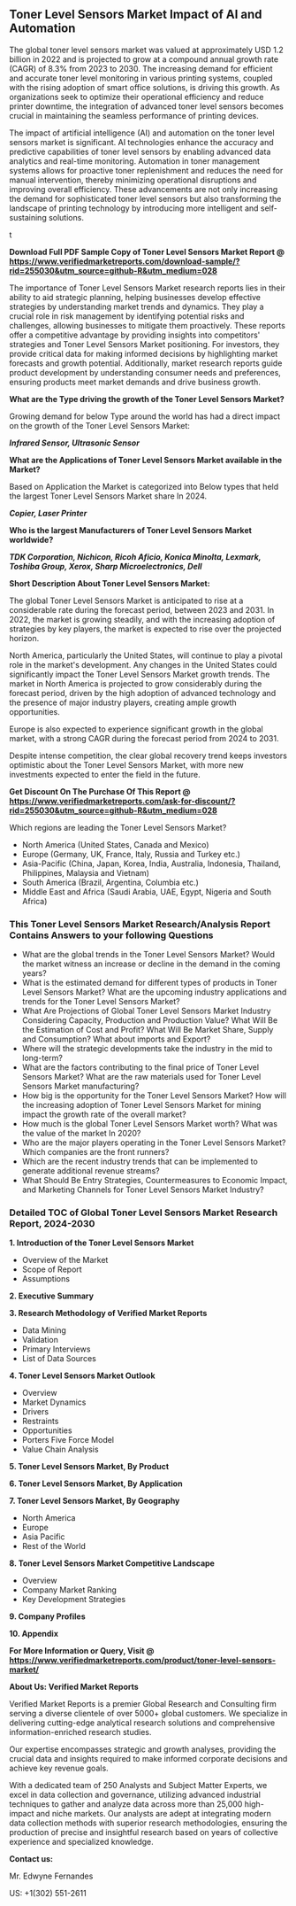 <h2>Toner Level Sensors Market Impact of AI and Automation</h2><p>The global toner level sensors market was valued at approximately USD 1.2 billion in 2022 and is projected to grow at a compound annual growth rate (CAGR) of 8.3% from 2023 to 2030. The increasing demand for efficient and accurate toner level monitoring in various printing systems, coupled with the rising adoption of smart office solutions, is driving this growth. As organizations seek to optimize their operational efficiency and reduce printer downtime, the integration of advanced toner level sensors becomes crucial in maintaining the seamless performance of printing devices.</p><p>The impact of artificial intelligence (AI) and automation on the toner level sensors market is significant. AI technologies enhance the accuracy and predictive capabilities of toner level sensors by enabling advanced data analytics and real-time monitoring. Automation in toner management systems allows for proactive toner replenishment and reduces the need for manual intervention, thereby minimizing operational disruptions and improving overall efficiency. These advancements are not only increasing the demand for sophisticated toner level sensors but also transforming the landscape of printing technology by introducing more intelligent and self-sustaining solutions.</p>t</p><p id="" class=""><strong>Download Full PDF Sample Copy of Toner Level Sensors Market Report @ <a href="https://www.verifiedmarketreports.com/download-sample/?rid=255030&utm_source=github-R&utm_medium=028" target="_blank">https://www.verifiedmarketreports.com/download-sample/?rid=255030&utm_source=github-R&utm_medium=028</a></strong></p><p>The importance of&nbsp;Toner Level Sensors Market research reports lies in their ability to aid strategic planning, helping businesses develop effective strategies by understanding market trends and dynamics. They play a crucial role in risk management by identifying potential risks and challenges, allowing businesses to mitigate them proactively. These reports offer a competitive advantage by providing insights into competitors' strategies and Toner Level Sensors Market positioning. For investors, they provide critical data for making informed decisions by highlighting market forecasts and growth potential. Additionally, market research reports guide product development by understanding consumer needs and preferences, ensuring products meet market demands and drive business growth.</p><p><strong>What are the&nbsp;Type driving the growth of the Toner Level Sensors Market?</strong></p><p id="" class="">Growing demand for below Type around the world has had a direct impact on the growth of the Toner Level Sensors Market:</p><em><strong>Infrared Sensor, Ultrasonic Sensor</strong></em></p><strong>What are the&nbsp;Applications&nbsp;of Toner Level Sensors Market available in the Market?</strong></p><p id="" class="">Based on Application the Market is categorized into Below types that held the largest Toner Level Sensors Market share In 2024.</p><em><strong>Copier, Laser Printer</strong></em></p><strong>Who is the largest Manufacturers of Toner Level Sensors Market worldwide?</strong></p><p><em><strong>TDK Corporation, Nichicon, Ricoh Aficio, Konica Minolta, Lexmark, Toshiba Group, Xerox, Sharp Microelectronics, Dell</strong></em></p><p id="" class=""><strong>Short Description About Toner Level Sensors Market:</strong></p><p>The global Toner Level Sensors Market is anticipated to rise at a considerable rate during the forecast period, between 2023 and 2031. In 2022, the market is growing steadily, and with the increasing adoption of strategies by key players, the market is expected to rise over the projected horizon.</p><p>North America, particularly the United States, will continue to play a pivotal role in the market's development. Any changes in the United States could significantly impact the Toner Level Sensors Market growth trends. The market in North America is projected to grow considerably during the forecast period, driven by the high adoption of advanced technology and the presence of major industry players, creating ample growth opportunities.</p><p>Europe is also expected to experience significant growth in the global market, with a strong CAGR during the forecast period from 2024 to 2031.</p><p>Despite intense competition, the clear global recovery trend keeps investors optimistic about the Toner Level Sensors Market, with more new investments expected to enter the field in the future.</p><p id="" class=""><strong>Get Discount On The Purchase Of This Report @ <a href="https://www.verifiedmarketreports.com/ask-for-discount/?rid=255030&utm_source=github-R&utm_medium=028" target="_blank">https://www.verifiedmarketreports.com/ask-for-discount/?rid=255030&utm_source=github-R&utm_medium=028</a></strong></p>Which regions are leading the Toner Level Sensors Market?</p><ul><li>North America (United States, Canada and Mexico)</li><li>Europe (Germany, UK, France, Italy, Russia and Turkey etc.)</li><li>Asia-Pacific (China, Japan, Korea, India, Australia, Indonesia, Thailand, Philippines, Malaysia and Vietnam)</li><li>South America (Brazil, Argentina, Columbia etc.)</li><li>Middle East and Africa (Saudi Arabia, UAE, Egypt, Nigeria and South Africa)</li></ul><h3 id="" class="">This Toner Level Sensors Market Research/Analysis Report Contains Answers to your following Questions</h3><ul><li>What are the global trends in the Toner Level Sensors Market? Would the market witness an increase or decline in the demand in the coming years?</li><li>What is the estimated demand for different types of products in Toner Level Sensors Market? What are the upcoming industry applications and trends for the Toner Level Sensors Market?</li><li>What Are Projections of Global Toner Level Sensors Market Industry Considering Capacity, Production and Production Value? What Will Be the Estimation of Cost and Profit? What Will Be Market Share, Supply and Consumption? What about imports and Export?</li><li>Where will the strategic developments take the industry in the mid to long-term?</li><li>What are the factors contributing to the final price of Toner Level Sensors Market? What are the raw materials used for Toner Level Sensors Market manufacturing?</li><li>How big is the opportunity for the Toner Level Sensors Market? How will the increasing adoption of Toner Level Sensors Market for mining impact the growth rate of the overall market?</li><li>How much is the global Toner Level Sensors Market worth? What was the value of the market In 2020?</li><li>Who are the major players operating in the Toner Level Sensors Market? Which companies are the front runners?</li><li>Which are the recent industry trends that can be implemented to generate additional revenue streams?</li><li>What Should Be Entry Strategies, Countermeasures to Economic Impact, and Marketing Channels for Toner Level Sensors Market Industry?</li></ul><h3 id="" class="">Detailed TOC of Global Toner Level Sensors Market Research Report, 2024-2030</h3><p id="" class=""><strong>1. Introduction of the Toner Level Sensors Market</strong></p><ul><li>Overview of the Market</li><li>Scope of Report</li><li>Assumptions</li></ul><p id="" class=""><strong>2. Executive Summary</strong></p><p id="" class=""><strong>3. Research Methodology of Verified Market Reports</strong></p><ul><li>Data Mining</li><li>Validation</li><li>Primary Interviews</li><li>List of Data Sources</li></ul><p id="" class=""><strong>4. Toner Level Sensors Market Outlook</strong></p><ul><li>Overview</li><li>Market Dynamics</li><li>Drivers</li><li>Restraints</li><li>Opportunities</li><li>Porters Five Force Model</li><li>Value Chain Analysis</li></ul><p id="" class=""><strong>5. Toner Level Sensors Market, By Product</strong></p><p id="" class=""><strong>6. Toner Level Sensors Market, By Application</strong></p><p id="" class=""><strong>7. Toner Level Sensors Market, By Geography</strong></p><ul><li>North America</li><li>Europe</li><li>Asia Pacific</li><li>Rest of the World</li></ul><p id="" class=""><strong>8. Toner Level Sensors Market Competitive Landscape</strong></p><ul><li>Overview</li><li>Company Market Ranking</li><li>Key Development Strategies</li></ul><p id="" class=""><strong>9. Company Profiles</strong></p><p id="" class=""><strong>10. Appendix</strong></p><p id="" class=""><strong>For More Information or Query, Visit @ <a href="https://www.verifiedmarketreports.com/product/toner-level-sensors-market/" target="_blank">https://www.verifiedmarketreports.com/product/toner-level-sensors-market/</a></strong></p><p id="" class=""><strong>About Us: Verified Market Reports</strong></p><p id="" class="">Verified Market Reports is a premier Global Research and Consulting firm serving a diverse clientele of over 5000+ global customers. We specialize in delivering cutting-edge analytical research solutions and comprehensive information-enriched research studies.</p><p id="" class="">Our expertise encompasses strategic and growth analyses, providing the crucial data and insights required to make informed corporate decisions and achieve key revenue goals.</p><p id="" class="">With a dedicated team of 250 Analysts and Subject Matter Experts, we excel in data collection and governance, utilizing advanced industrial techniques to gather and analyze data across more than 25,000 high-impact and niche markets. Our analysts are adept at integrating modern data collection methods with superior research methodologies, ensuring the production of precise and insightful research based on years of collective experience and specialized knowledge.</p><p id="" class=""><strong>Contact us:</strong></p><p id="" class="">Mr. Edwyne Fernandes</p><p id="" class="">US: +1(302) 551-2611</p>